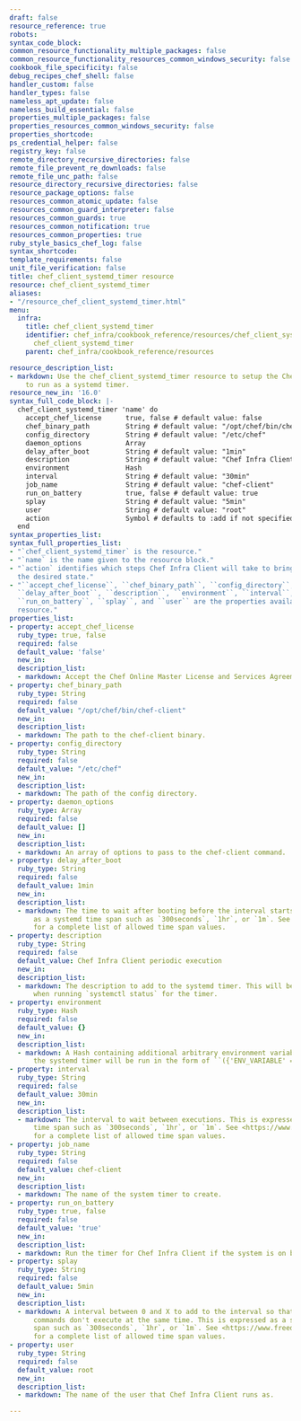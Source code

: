 ```yaml
---
draft: false
resource_reference: true
robots:
syntax_code_block:
common_resource_functionality_multiple_packages: false
common_resource_functionality_resources_common_windows_security: false
cookbook_file_specificity: false
debug_recipes_chef_shell: false
handler_custom: false
handler_types: false
nameless_apt_update: false
nameless_build_essential: false
properties_multiple_packages: false
properties_resources_common_windows_security: false
properties_shortcode:
ps_credential_helper: false
registry_key: false
remote_directory_recursive_directories: false
remote_file_prevent_re_downloads: false
remote_file_unc_path: false
resource_directory_recursive_directories: false
resource_package_options: false
resources_common_atomic_update: false
resources_common_guard_interpreter: false
resources_common_guards: true
resources_common_notification: true
resources_common_properties: true
ruby_style_basics_chef_log: false
syntax_shortcode:
template_requirements: false
unit_file_verification: false
title: chef_client_systemd_timer resource
resource: chef_client_systemd_timer
aliases:
- "/resource_chef_client_systemd_timer.html"
menu:
  infra:
    title: chef_client_systemd_timer
    identifier: chef_infra/cookbook_reference/resources/chef_client_systemd_timer
      chef_client_systemd_timer
    parent: chef_infra/cookbook_reference/resources

resource_description_list:
- markdown: Use the chef_client_systemd_timer resource to setup the Chef Infra Client
    to run as a systemd timer.
resource_new_in: '16.0'
syntax_full_code_block: |-
  chef_client_systemd_timer 'name' do
    accept_chef_license      true, false # default value: false
    chef_binary_path         String # default value: "/opt/chef/bin/chef-client"
    config_directory         String # default value: "/etc/chef"
    daemon_options           Array
    delay_after_boot         String # default value: "1min"
    description              String # default value: "Chef Infra Client periodic execution"
    environment              Hash
    interval                 String # default value: "30min"
    job_name                 String # default value: "chef-client"
    run_on_battery           true, false # default value: true
    splay                    String # default value: "5min"
    user                     String # default value: "root"
    action                   Symbol # defaults to :add if not specified
  end
syntax_properties_list:
syntax_full_properties_list:
- "`chef_client_systemd_timer` is the resource."
- "`name` is the name given to the resource block."
- "`action` identifies which steps Chef Infra Client will take to bring the node into
  the desired state."
- "``accept_chef_license``, ``chef_binary_path``, ``config_directory``, ``daemon_options``,
  ``delay_after_boot``, ``description``, ``environment``, ``interval``, ``job_name``,
  ``run_on_battery``, ``splay``, and ``user`` are the properties available to this
  resource."
properties_list:
- property: accept_chef_license
  ruby_type: true, false
  required: false
  default_value: 'false'
  new_in:
  description_list:
  - markdown: Accept the Chef Online Master License and Services Agreement. See <https://www.chef.io/online-master-agreement/>
- property: chef_binary_path
  ruby_type: String
  required: false
  default_value: "/opt/chef/bin/chef-client"
  new_in:
  description_list:
  - markdown: The path to the chef-client binary.
- property: config_directory
  ruby_type: String
  required: false
  default_value: "/etc/chef"
  new_in:
  description_list:
  - markdown: The path of the config directory.
- property: daemon_options
  ruby_type: Array
  required: false
  default_value: []
  new_in:
  description_list:
  - markdown: An array of options to pass to the chef-client command.
- property: delay_after_boot
  ruby_type: String
  required: false
  default_value: 1min
  new_in:
  description_list:
  - markdown: The time to wait after booting before the interval starts. This is expressed
      as a systemd time span such as `300seconds`, `1hr`, or `1m`. See <https://www.freedesktop.org/software/systemd/man/systemd.time.html>
      for a complete list of allowed time span values.
- property: description
  ruby_type: String
  required: false
  default_value: Chef Infra Client periodic execution
  new_in:
  description_list:
  - markdown: The description to add to the systemd timer. This will be displayed
      when running `systemctl status` for the timer.
- property: environment
  ruby_type: Hash
  required: false
  default_value: {}
  new_in:
  description_list:
  - markdown: A Hash containing additional arbitrary environment variables under which
      the systemd timer will be run in the form of ``({'ENV_VARIABLE' => 'VALUE'})``.
- property: interval
  ruby_type: String
  required: false
  default_value: 30min
  new_in:
  description_list:
  - markdown: The interval to wait between executions. This is expressed as a systemd
      time span such as `300seconds`, `1hr`, or `1m`. See <https://www.freedesktop.org/software/systemd/man/systemd.time.html>
      for a complete list of allowed time span values.
- property: job_name
  ruby_type: String
  required: false
  default_value: chef-client
  new_in:
  description_list:
  - markdown: The name of the system timer to create.
- property: run_on_battery
  ruby_type: true, false
  required: false
  default_value: 'true'
  new_in:
  description_list:
  - markdown: Run the timer for Chef Infra Client if the system is on battery.
- property: splay
  ruby_type: String
  required: false
  default_value: 5min
  new_in:
  description_list:
  - markdown: A interval between 0 and X to add to the interval so that all chef-client
      commands don't execute at the same time. This is expressed as a systemd time
      span such as `300seconds`, `1hr`, or `1m`. See <https://www.freedesktop.org/software/systemd/man/systemd.time.html>
      for a complete list of allowed time span values.
- property: user
  ruby_type: String
  required: false
  default_value: root
  new_in:
  description_list:
  - markdown: The name of the user that Chef Infra Client runs as.

---
```

